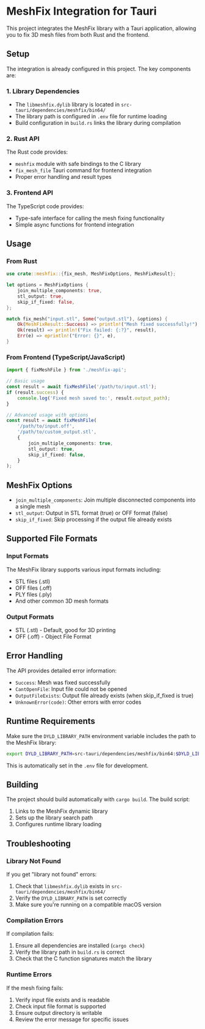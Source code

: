 # MeshFix Integration for Tauri

This project integrates the MeshFix library with a Tauri application, allowing you to fix 3D mesh files from both Rust and the frontend.

## Setup

The integration is already configured in this project. The key components are:

### 1. Library Dependencies
- The `libmeshfix.dylib` library is located in `src-tauri/dependencies/meshfix/bin64/`
- The library path is configured in `.env` file for runtime loading
- Build configuration in `build.rs` links the library during compilation

### 2. Rust API
The Rust code provides:
- `meshfix` module with safe bindings to the C library
- `fix_mesh_file` Tauri command for frontend integration
- Proper error handling and result types

### 3. Frontend API
The TypeScript code provides:
- Type-safe interface for calling the mesh fixing functionality
- Simple async functions for frontend integration

## Usage

### From Rust

```rust
use crate::meshfix::{fix_mesh, MeshFixOptions, MeshFixResult};

let options = MeshFixOptions {
    join_multiple_components: true,
    stl_output: true,
    skip_if_fixed: false,
};

match fix_mesh("input.stl", Some("output.stl"), &options) {
    Ok(MeshFixResult::Success) => println!("Mesh fixed successfully!"),
    Ok(result) => println!("Fix failed: {:?}", result),
    Err(e) => eprintln!("Error: {}", e),
}
```

### From Frontend (TypeScript/JavaScript)

```typescript
import { fixMeshFile } from './meshfix-api';

// Basic usage
const result = await fixMeshFile('/path/to/input.stl');
if (result.success) {
    console.log('Fixed mesh saved to:', result.output_path);
}

// Advanced usage with options
const result = await fixMeshFile(
    '/path/to/input.off',
    '/path/to/custom_output.stl',
    {
        join_multiple_components: true,
        stl_output: true,
        skip_if_fixed: false,
    }
);
```

## MeshFix Options

- `join_multiple_components`: Join multiple disconnected components into a single mesh
- `stl_output`: Output in STL format (true) or OFF format (false)
- `skip_if_fixed`: Skip processing if the output file already exists

## Supported File Formats

### Input Formats
The MeshFix library supports various input formats including:
- STL files (.stl)
- OFF files (.off)
- PLY files (.ply)
- And other common 3D mesh formats

### Output Formats
- STL (.stl) - Default, good for 3D printing
- OFF (.off) - Object File Format

## Error Handling

The API provides detailed error information:
- `Success`: Mesh was fixed successfully
- `CantOpenFile`: Input file could not be opened
- `OutputFileExists`: Output file already exists (when skip_if_fixed is true)
- `UnknownError(code)`: Other errors with error codes

## Runtime Requirements

Make sure the `DYLD_LIBRARY_PATH` environment variable includes the path to the MeshFix library:

```bash
export DYLD_LIBRARY_PATH=src-tauri/dependencies/meshfix/bin64:$DYLD_LIBRARY_PATH
```

This is automatically set in the `.env` file for development.

## Building

The project should build automatically with `cargo build`. The build script:
1. Links to the MeshFix dynamic library
2. Sets up the library search path
3. Configures runtime library loading

## Troubleshooting

### Library Not Found
If you get "library not found" errors:
1. Check that `libmeshfix.dylib` exists in `src-tauri/dependencies/meshfix/bin64/`
2. Verify the `DYLD_LIBRARY_PATH` is set correctly
3. Make sure you're running on a compatible macOS version

### Compilation Errors
If compilation fails:
1. Ensure all dependencies are installed (`cargo check`)
2. Verify the library path in `build.rs` is correct
3. Check that the C function signatures match the library

### Runtime Errors
If the mesh fixing fails:
1. Verify input file exists and is readable
2. Check input file format is supported
3. Ensure output directory is writable
4. Review the error message for specific issues

